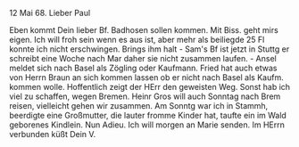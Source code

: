  12 Mai 68.
Lieber Paul

Eben kommt Dein lieber Bf. Badhosen sollen kommen. Mit Biss. geht mirs eigen. Ich will froh sein wenn es aus ist, aber mehr als beiliegde 25 Fl konnte ich nicht erschwingen. Brings ihm halt - Sam's Bf ist jetzt in Stuttg er schreibt eine Woche nach Mar daher sie nicht zusammen laufen. - Ansel meldet sich nach Basel als Zögling oder Kaufmann. Fried hat auch etwas von Herrn Braun an sich kommen lassen ob er nicht nach Basel als Kaufm. kommen wolle. Hoffentlich zeigt der HErr den geweisten Weg. Sonst hab ich viel zu schaffen, wegen Bremen. Heinr Gros will auch Sonntag nach Brem reisen, vielleicht gehen wir zusammen. Am Sonntg war ich in Stammh, beerdigte eine Großmutter, die lauter fromme Kinder hat, taufte ein im Wald geborenes Kindlein. Nun Adieu. Ich will morgen an Marie senden. Im HErrn verbunden küßt
 Dein V.
